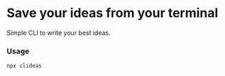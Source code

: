 # Save your ideas from your terminal

Simple CLI to write your best ideas.

### Usage

```
npx clideas
```
